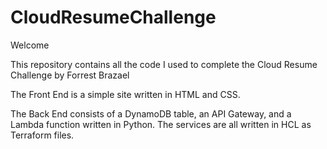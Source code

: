 # CloudResumeChallenge
Welcome


This repository contains all the code I used to complete the Cloud Resume Challenge by Forrest Brazael 

The Front End is a simple site written in HTML and CSS.

The Back End consists of a DynamoDB table, an API Gateway, and a Lambda function written in Python. The services are all written in HCL as Terraform files. 
